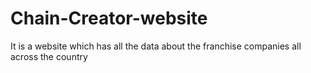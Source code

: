 # Chain-Creator-website
It is a website which has all the data about the franchise companies all across the country
